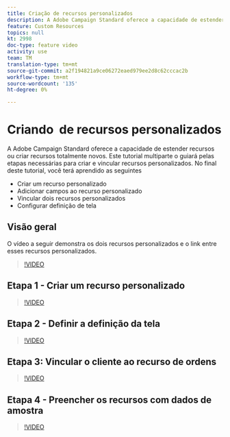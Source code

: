 ```yaml
---
title: Criação de recursos personalizados
description: A Adobe Campaign Standard oferece a capacidade de estender recursos ou criar recursos totalmente novos. Este tutorial multiparte o guiará pelas etapas necessárias para criar e vincular recursos personalizados.
feature: Custom Resources
topics: null
kt: 2998
doc-type: feature video
activity: use
team: TM
translation-type: tm+mt
source-git-commit: a2f194821a9ce06272eaed979ee2d8c62cccac2b
workflow-type: tm+mt
source-wordcount: '135'
ht-degree: 0%

---
```



# Criando &#x200B; de recursos personalizados

A Adobe Campaign Standard oferece a capacidade de estender recursos ou criar recursos totalmente novos. Este tutorial multiparte o guiará pelas etapas necessárias para criar e vincular recursos personalizados. No final deste tutorial, você terá aprendido as seguintes &#x200B;

* Criar um recurso personalizado
* Adicionar campos ao recurso personalizado
* Vincular dois recursos personalizados
* Configurar definição de tela

## Visão geral

O vídeo a seguir demonstra os dois recursos personalizados e o link entre esses recursos personalizados. &#x200B;
>[!VIDEO](https://video.tv.adobe.com/v/27715?quality=9)

## Etapa 1 - Criar um recurso personalizado

>[!VIDEO](https://video.tv.adobe.com/v/27716?quality=9)

## Etapa 2 - Definir a definição da tela

>[!VIDEO](https://video.tv.adobe.com/v/27713?quality=9)

## Etapa 3: Vincular o cliente ao recurso de ordens

>[!VIDEO](https://video.tv.adobe.com/v/27712?quality=9)

## Etapa 4 - Preencher os recursos com dados de amostra

>[!VIDEO](https://video.tv.adobe.com/v/27714?quality=9)
